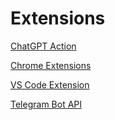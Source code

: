 # Extensions

[ChatGPT Action](./ChatGPT.md)

[Chrome Extensions](./Chrome.md)

[VS Code Extension](./VSCode.md)

[Telegram Bot API](./Telegram.md)
